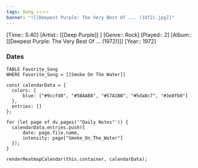 ```yaml
---
tags: Song ⭐⭐⭐⭐ 
banner: "![[Deepest Purple: The Very Best Of ... (1972).jpg]]"
---
```

[Time:: 5:40]
[Artist:: [[Deep Purple]] ]
[Genre:: Rock]
[Played:: 2]
[Album:: [[Deepest Purple: The Very Best Of ... (1972)]]]
[Year:: 1972]
### Dates
````dataview
TABLE Favorite_Song
WHERE Favorite_Song = [[Smoke On The Water]]
````
  ```dataviewjs
const calendarData = { 
	colors: { 
		blue: ["#9ccfd8", "#5BAAB8", "#57A1BB", "#5da8c7", "#3e8fb0"] 
	}, 
	entries: [] 
}; 

for (let page of dv.pages('"Daily Notes"')) { 
	calendarData.entries.push({ 
		date: page.file.name, 
		intensity: page["Smoke_On_The_Water"]
	}); 
} 

renderHeatmapCalendar(this.container, calendarData);
```
